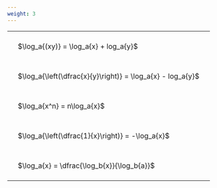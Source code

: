 ```yaml
---
weight: 3
---
```


<style type="text/css">
#T_9d267 th.col_heading {
  text-align: left;
  font-size: 1em;
}
#T_9d267 td {
  text-align: left;
  font-size: 1em;
  padding: 1.5em;
}
</style>
<table id="T_9d267">
  <thead>
  </thead>
  <tbody>
    <tr>
      <td id="T_9d267_row0_col0" class="data row0 col0" >$\log_a{(xy)} = \log_a{x} + log_a{y}$</td>
    </tr>
    <tr>
      <td id="T_9d267_row1_col0" class="data row1 col0" >$\log_a{\left(\dfrac{x}{y}\right)} = \log_a{x} - log_a{y}$</td>
    </tr>
    <tr>
      <td id="T_9d267_row2_col0" class="data row2 col0" >$\log_a{x^n} = n\log_a{x}$</td>
    </tr>
    <tr>
      <td id="T_9d267_row3_col0" class="data row3 col0" >$\log_a{\left(\dfrac{1}{x}\right)} = -\log_a{x}$</td>
    </tr>
    <tr>
      <td id="T_9d267_row4_col0" class="data row4 col0" >$\log_a{x} = \dfrac{\log_b{x}}{\log_b{a}}$</td>
    </tr>
  </tbody>
</table>
